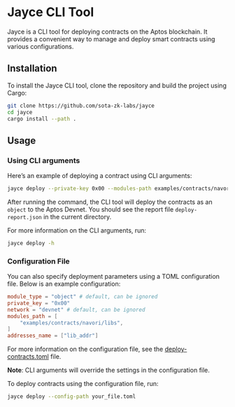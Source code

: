 # Jayce CLI Tool

Jayce is a CLI tool for deploying contracts on the Aptos blockchain. It provides a convenient way to manage and deploy
smart contracts using various configurations.

## Installation

To install the Jayce CLI tool, clone the repository and build the project using Cargo:

```sh
git clone https://github.com/sota-zk-labs/jayce
cd jayce
cargo install --path .
```

## Usage

### Using CLI arguments

Here’s an example of deploying a contract using CLI arguments:

```sh
jayce deploy --private-key 0x00 --modules-path examples/contracts/navori/libs --addresses-name lib_addr
```

After running the command, the CLI tool will deploy the contracts as an `object` to the Aptos Devnet. You should see the
report file `deploy-report.json` in the current directory.

For more information on the CLI arguments, run:

```sh
jayce deploy -h
```

### Configuration File

You can also specify deployment parameters using a TOML configuration file. Below is an example configuration:

```toml
module_type = "object" # default, can be ignored
private_key = "0x00"
network = "devnet" # default, can be ignored
modules_path = [
    "examples/contracts/navori/libs",
]
addresses_name = ["lib_addr"]
```

For more information on the configuration file, see
the [deploy-contracts.toml](examples/config-files/deploy-contracts.toml) file.

**Note**: CLI arguments will override the settings in the configuration file.

To deploy contracts using the configuration file, run:

```sh
jayce deploy --config-path your_file.toml
```
